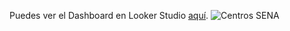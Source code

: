 Puedes ver el Dashboard en Looker Studio [aquí](https://lookerstudio.google.com/s/o410j744TfU).
![Centros SENA](Informe_Centros_Formacion_Sena.jpg)
